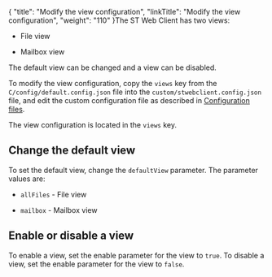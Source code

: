 {
    "title": "Modify the view configuration",
    "linkTitle": "Modify the view configuration",
    "weight": "110"
}The ST Web Client has two views:

-   File view
-   Mailbox view

The default view can be changed and a view can be disabled.

To modify the view configuration, copy the `views` key from the `C/config/default.config.json` file into the `custom/stwebclient.config.json` file, and edit the custom configuration file as described in [Configuration files](../config_files).

The view configuration is located in the `views` key.

## Change the default view

To set the default view, change the `defaultView` parameter. The parameter values are:

-   `allFiles` - File view
-   `mailbox` - Mailbox view

## Enable or disable a view

To enable a view, set the enable parameter for the view to `true`. To disable a view, set the enable parameter for the view to `false`.

 
